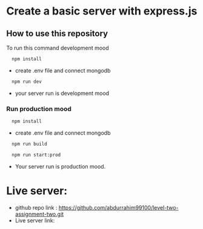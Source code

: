 
# Create a basic server with express.js



## How to use this repository
To run this command development mood

```bash
  npm install
```

- create .env file and connect mongodb

```bash
  npm run dev
```
* your server run is development mood
### Run production mood
```bash
  npm install
```

- create .env file and connect mongodb

```bash
  npm run build
```
```bash
  npm run start:prod
```
* Your server run is production mood.


# Live server:

- github repo link : https://github.com/abdurrahim99100/level-two-assignment-two.git
- Live server link: 
